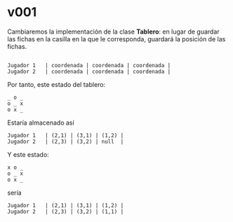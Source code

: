# v001

Cambiaremos la implementación de la clase **Tablero**: en lugar de guardar las fichas en la casilla en la que le corresponda, guardará la posición de las fichas.

```

Jugador 1   | coordenada | coordenada | coordenada |
Jugador 2   | coordenada | coordenada | coordenada |

```

Por tanto, este estado del tablero:

```
_ o _
o _ x
o x _
```

Estaría almacenado así

```
Jugador 1   | (2,1) | (3,1) | (1,2) |
Jugador 2   | (2,3) | (3,2) | null  |

```

Y este estado:

```
x o _
o _ x
o x _
```

sería

```
Jugador 1   | (2,1) | (3,1) | (1,2) |
Jugador 2   | (2,3) | (3,2) | (1,1) |

```
